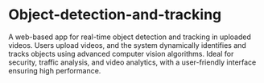 # Object-detection-and-tracking
A web-based app for real-time object detection and tracking in uploaded videos. Users upload videos, and the system dynamically identifies and tracks objects using advanced computer vision algorithms. Ideal for security, traffic analysis, and video analytics, with a user-friendly interface ensuring high performance.
